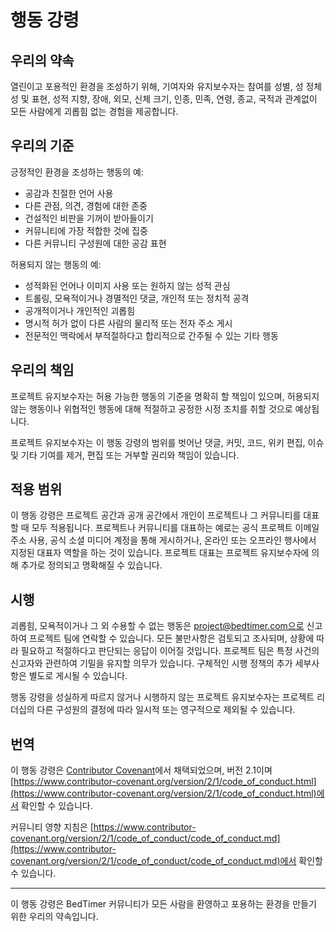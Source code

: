 # 행동 강령

## 우리의 약속

열린이고 포용적인 환경을 조성하기 위해, 기여자와 유지보수자는 참여를 성별, 성 정체성 및 표현, 성적 지향, 장애, 외모, 신체 크기, 인종, 민족, 연령, 종교, 국적과 관계없이 모든 사람에게 괴롭힘 없는 경험을 제공합니다.

## 우리의 기준

긍정적인 환경을 조성하는 행동의 예:

- 공감과 친절한 언어 사용
- 다른 관점, 의견, 경험에 대한 존중
- 건설적인 비판을 기꺼이 받아들이기
- 커뮤니티에 가장 적합한 것에 집중
- 다른 커뮤니티 구성원에 대한 공감 표현

허용되지 않는 행동의 예:

- 성적화된 언어나 이미지 사용 또는 원하지 않는 성적 관심
- 트롤링, 모욕적이거나 경멸적인 댓글, 개인적 또는 정치적 공격
- 공개적이거나 개인적인 괴롭힘
- 명시적 허가 없이 다른 사람의 물리적 또는 전자 주소 게시
- 전문적인 맥락에서 부적절하다고 합리적으로 간주될 수 있는 기타 행동

## 우리의 책임

프로젝트 유지보수자는 허용 가능한 행동의 기준을 명확히 할 책임이 있으며, 허용되지 않는 행동이나 위협적인 행동에 대해 적절하고 공정한 시정 조치를 취할 것으로 예상됩니다.

프로젝트 유지보수자는 이 행동 강령의 범위를 벗어난 댓글, 커밋, 코드, 위키 편집, 이슈 및 기타 기여를 제거, 편집 또는 거부할 권리와 책임이 있습니다.

## 적용 범위

이 행동 강령은 프로젝트 공간과 공개 공간에서 개인이 프로젝트나 그 커뮤니티를 대표할 때 모두 적용됩니다. 프로젝트나 커뮤니티를 대표하는 예로는 공식 프로젝트 이메일 주소 사용, 공식 소셜 미디어 계정을 통해 게시하거나, 온라인 또는 오프라인 행사에서 지정된 대표자 역할을 하는 것이 있습니다. 프로젝트 대표는 프로젝트 유지보수자에 의해 추가로 정의되고 명확해질 수 있습니다.

## 시행

괴롭힘, 모욕적이거나 그 외 수용할 수 없는 행동은 project@bedtimer.com으로 신고하여 프로젝트 팀에 연락할 수 있습니다. 모든 불만사항은 검토되고 조사되며, 상황에 따라 필요하고 적절하다고 판단되는 응답이 이어질 것입니다. 프로젝트 팀은 특정 사건의 신고자와 관련하여 기밀을 유지할 의무가 있습니다. 구체적인 시행 정책의 추가 세부사항은 별도로 게시될 수 있습니다.

행동 강령을 성실하게 따르지 않거나 시행하지 않는 프로젝트 유지보수자는 프로젝트 리더십의 다른 구성원의 결정에 따라 일시적 또는 영구적으로 제외될 수 있습니다.

## 번역

이 행동 강령은 [Contributor Covenant](https://www.contributor-covenant.org/)에서 채택되었으며, 버전 2.1이며 [https://www.contributor-covenant.org/version/2/1/code_of_conduct.html](https://www.contributor-covenant.org/version/2/1/code_of_conduct.html)에서 확인할 수 있습니다.

커뮤니티 영향 지침은 [https://www.contributor-covenant.org/version/2/1/code_of_conduct/code_of_conduct.md](https://www.contributor-covenant.org/version/2/1/code_of_conduct/code_of_conduct.md)에서 확인할 수 있습니다.

---

이 행동 강령은 BedTimer 커뮤니티가 모든 사람을 환영하고 포용하는 환경을 만들기 위한 우리의 약속입니다.